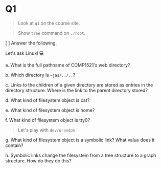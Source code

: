 Q1
==========================================

> Look at `q1` on the course site.

> Show `tree` command on `./root`.

[ ] Answer the following.

Let's ask Linux! 💻

a. What is the full pathname of COMP1521's web directory?

b. Which directory is `~jas/../..`?

c. Links to the children of a given directory are stored
	 as entries in the directory structure.
	 Where is the link to the parent directory stored?

d. What kind of filesystem object is cat?

e. What kind of filesystem object is home?

f. What kind of filesystem object is tty0?

> Let's play with `dev/urandom`

g. What kind of filesystem object is a symbolic link?
	 What value does it contain?

h. Symbolic links change the filesystem from a tree structure
	 to a graph structure. How do they do this?
